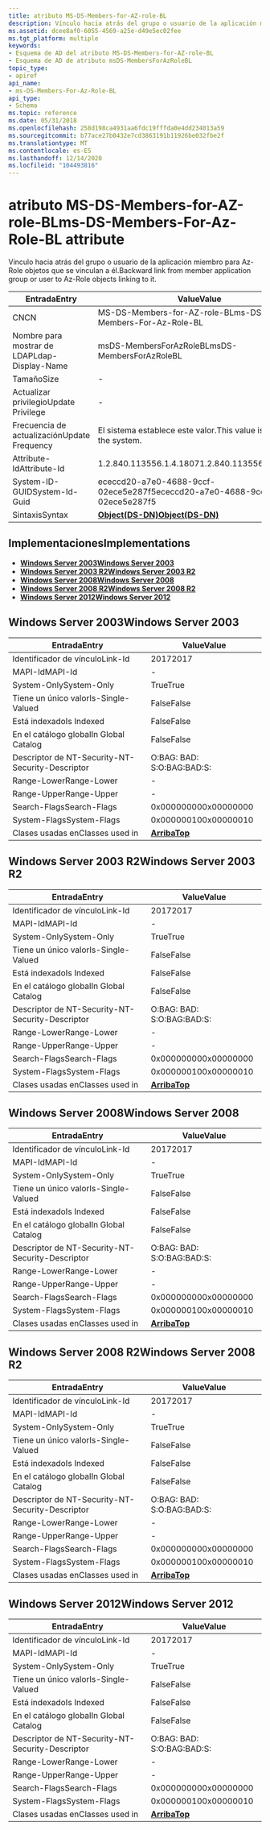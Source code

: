 ```yaml
---
title: atributo MS-DS-Members-for-AZ-role-BL
description: Vínculo hacia atrás del grupo o usuario de la aplicación miembro para Az-Role objetos que se vinculan a él.
ms.assetid: dcee8af0-6055-4569-a25e-d49e5ec02fee
ms.tgt_platform: multiple
keywords:
- Esquema de AD del atributo MS-DS-Members-for-AZ-role-BL
- Esquema de AD de atributo msDS-MembersForAzRoleBL
topic_type:
- apiref
api_name:
- ms-DS-Members-For-Az-Role-BL
api_type:
- Schema
ms.topic: reference
ms.date: 05/31/2018
ms.openlocfilehash: 258d198ca4931aa6fdc19fffda0e4dd234013a59
ms.sourcegitcommit: b77ace27b0432e7cd3863191b11926be032fbe2f
ms.translationtype: MT
ms.contentlocale: es-ES
ms.lasthandoff: 12/14/2020
ms.locfileid: "104493816"
---
```

# <a name="ms-ds-members-for-az-role-bl-attribute"></a><span data-ttu-id="df36c-105">atributo MS-DS-Members-for-AZ-role-BL</span><span class="sxs-lookup"><span data-stu-id="df36c-105">ms-DS-Members-For-Az-Role-BL attribute</span></span>

<span data-ttu-id="df36c-106">Vínculo hacia atrás del grupo o usuario de la aplicación miembro para Az-Role objetos que se vinculan a él.</span><span class="sxs-lookup"><span data-stu-id="df36c-106">Backward link from member application group or user to Az-Role objects linking to it.</span></span>



| <span data-ttu-id="df36c-107">Entrada</span><span class="sxs-lookup"><span data-stu-id="df36c-107">Entry</span></span> | <span data-ttu-id="df36c-108">Value</span><span class="sxs-lookup"><span data-stu-id="df36c-108">Value</span></span> |
|-------------------|-----------------------------------------|
| <span data-ttu-id="df36c-109">CN</span><span class="sxs-lookup"><span data-stu-id="df36c-109">CN</span></span>                | <span data-ttu-id="df36c-110">MS-DS-Members-for-AZ-role-BL</span><span class="sxs-lookup"><span data-stu-id="df36c-110">ms-DS-Members-For-Az-Role-BL</span></span>            |
| <span data-ttu-id="df36c-111">Nombre para mostrar de LDAP</span><span class="sxs-lookup"><span data-stu-id="df36c-111">Ldap-Display-Name</span></span> | <span data-ttu-id="df36c-112">msDS-MembersForAzRoleBL</span><span class="sxs-lookup"><span data-stu-id="df36c-112">msDS-MembersForAzRoleBL</span></span>                 |
| <span data-ttu-id="df36c-113">Tamaño</span><span class="sxs-lookup"><span data-stu-id="df36c-113">Size</span></span>              | \-                                      |
| <span data-ttu-id="df36c-114">Actualizar privilegio</span><span class="sxs-lookup"><span data-stu-id="df36c-114">Update Privilege</span></span>  | \-                                      |
| <span data-ttu-id="df36c-115">Frecuencia de actualización</span><span class="sxs-lookup"><span data-stu-id="df36c-115">Update Frequency</span></span>  | <span data-ttu-id="df36c-116">El sistema establece este valor.</span><span class="sxs-lookup"><span data-stu-id="df36c-116">This value is set by the system.</span></span>        |
| <span data-ttu-id="df36c-117">Attribute-Id</span><span class="sxs-lookup"><span data-stu-id="df36c-117">Attribute-Id</span></span>      | <span data-ttu-id="df36c-118">1.2.840.113556.1.4.1807</span><span class="sxs-lookup"><span data-stu-id="df36c-118">1.2.840.113556.1.4.1807</span></span>                 |
| <span data-ttu-id="df36c-119">System-ID-GUID</span><span class="sxs-lookup"><span data-stu-id="df36c-119">System-Id-Guid</span></span>    | <span data-ttu-id="df36c-120">ececcd20-a7e0-4688-9ccf-02ece5e287f5</span><span class="sxs-lookup"><span data-stu-id="df36c-120">ececcd20-a7e0-4688-9ccf-02ece5e287f5</span></span>    |
| <span data-ttu-id="df36c-121">Sintaxis</span><span class="sxs-lookup"><span data-stu-id="df36c-121">Syntax</span></span>            | [<span data-ttu-id="df36c-122">**Object(DS-DN)**</span><span class="sxs-lookup"><span data-stu-id="df36c-122">**Object(DS-DN)**</span></span>](s-object-ds-dn.md) |



## <a name="implementations"></a><span data-ttu-id="df36c-123">Implementaciones</span><span class="sxs-lookup"><span data-stu-id="df36c-123">Implementations</span></span>

-   [<span data-ttu-id="df36c-124">**Windows Server 2003**</span><span class="sxs-lookup"><span data-stu-id="df36c-124">**Windows Server 2003**</span></span>](#windows-server-2003)
-   [<span data-ttu-id="df36c-125">**Windows Server 2003 R2**</span><span class="sxs-lookup"><span data-stu-id="df36c-125">**Windows Server 2003 R2**</span></span>](#windows-server-2003-r2)
-   [<span data-ttu-id="df36c-126">**Windows Server 2008**</span><span class="sxs-lookup"><span data-stu-id="df36c-126">**Windows Server 2008**</span></span>](#windows-server-2008)
-   [<span data-ttu-id="df36c-127">**Windows Server 2008 R2**</span><span class="sxs-lookup"><span data-stu-id="df36c-127">**Windows Server 2008 R2**</span></span>](#windows-server-2008-r2)
-   [<span data-ttu-id="df36c-128">**Windows Server 2012**</span><span class="sxs-lookup"><span data-stu-id="df36c-128">**Windows Server 2012**</span></span>](#windows-server-2012)

## <a name="windows-server-2003"></a><span data-ttu-id="df36c-129">Windows Server 2003</span><span class="sxs-lookup"><span data-stu-id="df36c-129">Windows Server 2003</span></span>



| <span data-ttu-id="df36c-130">Entrada</span><span class="sxs-lookup"><span data-stu-id="df36c-130">Entry</span></span> | <span data-ttu-id="df36c-131">Value</span><span class="sxs-lookup"><span data-stu-id="df36c-131">Value</span></span> |
|------------------------|---------------------------------|
| <span data-ttu-id="df36c-132">Identificador de vínculo</span><span class="sxs-lookup"><span data-stu-id="df36c-132">Link-Id</span></span>                | <span data-ttu-id="df36c-133">2017</span><span class="sxs-lookup"><span data-stu-id="df36c-133">2017</span></span>                            |
| <span data-ttu-id="df36c-134">MAPI-Id</span><span class="sxs-lookup"><span data-stu-id="df36c-134">MAPI-Id</span></span>                | \-                              |
| <span data-ttu-id="df36c-135">System-Only</span><span class="sxs-lookup"><span data-stu-id="df36c-135">System-Only</span></span>            | <span data-ttu-id="df36c-136">True</span><span class="sxs-lookup"><span data-stu-id="df36c-136">True</span></span>                            |
| <span data-ttu-id="df36c-137">Tiene un único valor</span><span class="sxs-lookup"><span data-stu-id="df36c-137">Is-Single-Valued</span></span>       | <span data-ttu-id="df36c-138">False</span><span class="sxs-lookup"><span data-stu-id="df36c-138">False</span></span>                           |
| <span data-ttu-id="df36c-139">Está indexado</span><span class="sxs-lookup"><span data-stu-id="df36c-139">Is Indexed</span></span>             | <span data-ttu-id="df36c-140">False</span><span class="sxs-lookup"><span data-stu-id="df36c-140">False</span></span>                           |
| <span data-ttu-id="df36c-141">En el catálogo global</span><span class="sxs-lookup"><span data-stu-id="df36c-141">In Global Catalog</span></span>      | <span data-ttu-id="df36c-142">False</span><span class="sxs-lookup"><span data-stu-id="df36c-142">False</span></span>                           |
| <span data-ttu-id="df36c-143">Descriptor de NT-Security-</span><span class="sxs-lookup"><span data-stu-id="df36c-143">NT-Security-Descriptor</span></span> | <span data-ttu-id="df36c-144">O:BAG: BAD: S:</span><span class="sxs-lookup"><span data-stu-id="df36c-144">O:BAG:BAD:S:</span></span>                    |
| <span data-ttu-id="df36c-145">Range-Lower</span><span class="sxs-lookup"><span data-stu-id="df36c-145">Range-Lower</span></span>            | \-                              |
| <span data-ttu-id="df36c-146">Range-Upper</span><span class="sxs-lookup"><span data-stu-id="df36c-146">Range-Upper</span></span>            | \-                              |
| <span data-ttu-id="df36c-147">Search-Flags</span><span class="sxs-lookup"><span data-stu-id="df36c-147">Search-Flags</span></span>           | <span data-ttu-id="df36c-148">0x00000000</span><span class="sxs-lookup"><span data-stu-id="df36c-148">0x00000000</span></span>                      |
| <span data-ttu-id="df36c-149">System-Flags</span><span class="sxs-lookup"><span data-stu-id="df36c-149">System-Flags</span></span>           | <span data-ttu-id="df36c-150">0x00000010</span><span class="sxs-lookup"><span data-stu-id="df36c-150">0x00000010</span></span>                      |
| <span data-ttu-id="df36c-151">Clases usadas en</span><span class="sxs-lookup"><span data-stu-id="df36c-151">Classes used in</span></span>        | [<span data-ttu-id="df36c-152">**Arriba**</span><span class="sxs-lookup"><span data-stu-id="df36c-152">**Top**</span></span>](c-top.md)<br/> |



## <a name="windows-server-2003-r2"></a><span data-ttu-id="df36c-153">Windows Server 2003 R2</span><span class="sxs-lookup"><span data-stu-id="df36c-153">Windows Server 2003 R2</span></span>



| <span data-ttu-id="df36c-154">Entrada</span><span class="sxs-lookup"><span data-stu-id="df36c-154">Entry</span></span> | <span data-ttu-id="df36c-155">Value</span><span class="sxs-lookup"><span data-stu-id="df36c-155">Value</span></span> |
|------------------------|---------------------------------|
| <span data-ttu-id="df36c-156">Identificador de vínculo</span><span class="sxs-lookup"><span data-stu-id="df36c-156">Link-Id</span></span>                | <span data-ttu-id="df36c-157">2017</span><span class="sxs-lookup"><span data-stu-id="df36c-157">2017</span></span>                            |
| <span data-ttu-id="df36c-158">MAPI-Id</span><span class="sxs-lookup"><span data-stu-id="df36c-158">MAPI-Id</span></span>                | \-                              |
| <span data-ttu-id="df36c-159">System-Only</span><span class="sxs-lookup"><span data-stu-id="df36c-159">System-Only</span></span>            | <span data-ttu-id="df36c-160">True</span><span class="sxs-lookup"><span data-stu-id="df36c-160">True</span></span>                            |
| <span data-ttu-id="df36c-161">Tiene un único valor</span><span class="sxs-lookup"><span data-stu-id="df36c-161">Is-Single-Valued</span></span>       | <span data-ttu-id="df36c-162">False</span><span class="sxs-lookup"><span data-stu-id="df36c-162">False</span></span>                           |
| <span data-ttu-id="df36c-163">Está indexado</span><span class="sxs-lookup"><span data-stu-id="df36c-163">Is Indexed</span></span>             | <span data-ttu-id="df36c-164">False</span><span class="sxs-lookup"><span data-stu-id="df36c-164">False</span></span>                           |
| <span data-ttu-id="df36c-165">En el catálogo global</span><span class="sxs-lookup"><span data-stu-id="df36c-165">In Global Catalog</span></span>      | <span data-ttu-id="df36c-166">False</span><span class="sxs-lookup"><span data-stu-id="df36c-166">False</span></span>                           |
| <span data-ttu-id="df36c-167">Descriptor de NT-Security-</span><span class="sxs-lookup"><span data-stu-id="df36c-167">NT-Security-Descriptor</span></span> | <span data-ttu-id="df36c-168">O:BAG: BAD: S:</span><span class="sxs-lookup"><span data-stu-id="df36c-168">O:BAG:BAD:S:</span></span>                    |
| <span data-ttu-id="df36c-169">Range-Lower</span><span class="sxs-lookup"><span data-stu-id="df36c-169">Range-Lower</span></span>            | \-                              |
| <span data-ttu-id="df36c-170">Range-Upper</span><span class="sxs-lookup"><span data-stu-id="df36c-170">Range-Upper</span></span>            | \-                              |
| <span data-ttu-id="df36c-171">Search-Flags</span><span class="sxs-lookup"><span data-stu-id="df36c-171">Search-Flags</span></span>           | <span data-ttu-id="df36c-172">0x00000000</span><span class="sxs-lookup"><span data-stu-id="df36c-172">0x00000000</span></span>                      |
| <span data-ttu-id="df36c-173">System-Flags</span><span class="sxs-lookup"><span data-stu-id="df36c-173">System-Flags</span></span>           | <span data-ttu-id="df36c-174">0x00000010</span><span class="sxs-lookup"><span data-stu-id="df36c-174">0x00000010</span></span>                      |
| <span data-ttu-id="df36c-175">Clases usadas en</span><span class="sxs-lookup"><span data-stu-id="df36c-175">Classes used in</span></span>        | [<span data-ttu-id="df36c-176">**Arriba**</span><span class="sxs-lookup"><span data-stu-id="df36c-176">**Top**</span></span>](c-top.md)<br/> |



## <a name="windows-server-2008"></a><span data-ttu-id="df36c-177">Windows Server 2008</span><span class="sxs-lookup"><span data-stu-id="df36c-177">Windows Server 2008</span></span>



| <span data-ttu-id="df36c-178">Entrada</span><span class="sxs-lookup"><span data-stu-id="df36c-178">Entry</span></span> | <span data-ttu-id="df36c-179">Value</span><span class="sxs-lookup"><span data-stu-id="df36c-179">Value</span></span> |
|------------------------|---------------------------------|
| <span data-ttu-id="df36c-180">Identificador de vínculo</span><span class="sxs-lookup"><span data-stu-id="df36c-180">Link-Id</span></span>                | <span data-ttu-id="df36c-181">2017</span><span class="sxs-lookup"><span data-stu-id="df36c-181">2017</span></span>                            |
| <span data-ttu-id="df36c-182">MAPI-Id</span><span class="sxs-lookup"><span data-stu-id="df36c-182">MAPI-Id</span></span>                | \-                              |
| <span data-ttu-id="df36c-183">System-Only</span><span class="sxs-lookup"><span data-stu-id="df36c-183">System-Only</span></span>            | <span data-ttu-id="df36c-184">True</span><span class="sxs-lookup"><span data-stu-id="df36c-184">True</span></span>                            |
| <span data-ttu-id="df36c-185">Tiene un único valor</span><span class="sxs-lookup"><span data-stu-id="df36c-185">Is-Single-Valued</span></span>       | <span data-ttu-id="df36c-186">False</span><span class="sxs-lookup"><span data-stu-id="df36c-186">False</span></span>                           |
| <span data-ttu-id="df36c-187">Está indexado</span><span class="sxs-lookup"><span data-stu-id="df36c-187">Is Indexed</span></span>             | <span data-ttu-id="df36c-188">False</span><span class="sxs-lookup"><span data-stu-id="df36c-188">False</span></span>                           |
| <span data-ttu-id="df36c-189">En el catálogo global</span><span class="sxs-lookup"><span data-stu-id="df36c-189">In Global Catalog</span></span>      | <span data-ttu-id="df36c-190">False</span><span class="sxs-lookup"><span data-stu-id="df36c-190">False</span></span>                           |
| <span data-ttu-id="df36c-191">Descriptor de NT-Security-</span><span class="sxs-lookup"><span data-stu-id="df36c-191">NT-Security-Descriptor</span></span> | <span data-ttu-id="df36c-192">O:BAG: BAD: S:</span><span class="sxs-lookup"><span data-stu-id="df36c-192">O:BAG:BAD:S:</span></span>                    |
| <span data-ttu-id="df36c-193">Range-Lower</span><span class="sxs-lookup"><span data-stu-id="df36c-193">Range-Lower</span></span>            | \-                              |
| <span data-ttu-id="df36c-194">Range-Upper</span><span class="sxs-lookup"><span data-stu-id="df36c-194">Range-Upper</span></span>            | \-                              |
| <span data-ttu-id="df36c-195">Search-Flags</span><span class="sxs-lookup"><span data-stu-id="df36c-195">Search-Flags</span></span>           | <span data-ttu-id="df36c-196">0x00000000</span><span class="sxs-lookup"><span data-stu-id="df36c-196">0x00000000</span></span>                      |
| <span data-ttu-id="df36c-197">System-Flags</span><span class="sxs-lookup"><span data-stu-id="df36c-197">System-Flags</span></span>           | <span data-ttu-id="df36c-198">0x00000010</span><span class="sxs-lookup"><span data-stu-id="df36c-198">0x00000010</span></span>                      |
| <span data-ttu-id="df36c-199">Clases usadas en</span><span class="sxs-lookup"><span data-stu-id="df36c-199">Classes used in</span></span>        | [<span data-ttu-id="df36c-200">**Arriba**</span><span class="sxs-lookup"><span data-stu-id="df36c-200">**Top**</span></span>](c-top.md)<br/> |



## <a name="windows-server-2008-r2"></a><span data-ttu-id="df36c-201">Windows Server 2008 R2</span><span class="sxs-lookup"><span data-stu-id="df36c-201">Windows Server 2008 R2</span></span>



| <span data-ttu-id="df36c-202">Entrada</span><span class="sxs-lookup"><span data-stu-id="df36c-202">Entry</span></span> | <span data-ttu-id="df36c-203">Value</span><span class="sxs-lookup"><span data-stu-id="df36c-203">Value</span></span> |
|------------------------|---------------------------------|
| <span data-ttu-id="df36c-204">Identificador de vínculo</span><span class="sxs-lookup"><span data-stu-id="df36c-204">Link-Id</span></span>                | <span data-ttu-id="df36c-205">2017</span><span class="sxs-lookup"><span data-stu-id="df36c-205">2017</span></span>                            |
| <span data-ttu-id="df36c-206">MAPI-Id</span><span class="sxs-lookup"><span data-stu-id="df36c-206">MAPI-Id</span></span>                | \-                              |
| <span data-ttu-id="df36c-207">System-Only</span><span class="sxs-lookup"><span data-stu-id="df36c-207">System-Only</span></span>            | <span data-ttu-id="df36c-208">True</span><span class="sxs-lookup"><span data-stu-id="df36c-208">True</span></span>                            |
| <span data-ttu-id="df36c-209">Tiene un único valor</span><span class="sxs-lookup"><span data-stu-id="df36c-209">Is-Single-Valued</span></span>       | <span data-ttu-id="df36c-210">False</span><span class="sxs-lookup"><span data-stu-id="df36c-210">False</span></span>                           |
| <span data-ttu-id="df36c-211">Está indexado</span><span class="sxs-lookup"><span data-stu-id="df36c-211">Is Indexed</span></span>             | <span data-ttu-id="df36c-212">False</span><span class="sxs-lookup"><span data-stu-id="df36c-212">False</span></span>                           |
| <span data-ttu-id="df36c-213">En el catálogo global</span><span class="sxs-lookup"><span data-stu-id="df36c-213">In Global Catalog</span></span>      | <span data-ttu-id="df36c-214">False</span><span class="sxs-lookup"><span data-stu-id="df36c-214">False</span></span>                           |
| <span data-ttu-id="df36c-215">Descriptor de NT-Security-</span><span class="sxs-lookup"><span data-stu-id="df36c-215">NT-Security-Descriptor</span></span> | <span data-ttu-id="df36c-216">O:BAG: BAD: S:</span><span class="sxs-lookup"><span data-stu-id="df36c-216">O:BAG:BAD:S:</span></span>                    |
| <span data-ttu-id="df36c-217">Range-Lower</span><span class="sxs-lookup"><span data-stu-id="df36c-217">Range-Lower</span></span>            | \-                              |
| <span data-ttu-id="df36c-218">Range-Upper</span><span class="sxs-lookup"><span data-stu-id="df36c-218">Range-Upper</span></span>            | \-                              |
| <span data-ttu-id="df36c-219">Search-Flags</span><span class="sxs-lookup"><span data-stu-id="df36c-219">Search-Flags</span></span>           | <span data-ttu-id="df36c-220">0x00000000</span><span class="sxs-lookup"><span data-stu-id="df36c-220">0x00000000</span></span>                      |
| <span data-ttu-id="df36c-221">System-Flags</span><span class="sxs-lookup"><span data-stu-id="df36c-221">System-Flags</span></span>           | <span data-ttu-id="df36c-222">0x00000010</span><span class="sxs-lookup"><span data-stu-id="df36c-222">0x00000010</span></span>                      |
| <span data-ttu-id="df36c-223">Clases usadas en</span><span class="sxs-lookup"><span data-stu-id="df36c-223">Classes used in</span></span>        | [<span data-ttu-id="df36c-224">**Arriba**</span><span class="sxs-lookup"><span data-stu-id="df36c-224">**Top**</span></span>](c-top.md)<br/> |



## <a name="windows-server-2012"></a><span data-ttu-id="df36c-225">Windows Server 2012</span><span class="sxs-lookup"><span data-stu-id="df36c-225">Windows Server 2012</span></span>



| <span data-ttu-id="df36c-226">Entrada</span><span class="sxs-lookup"><span data-stu-id="df36c-226">Entry</span></span> | <span data-ttu-id="df36c-227">Value</span><span class="sxs-lookup"><span data-stu-id="df36c-227">Value</span></span> |
|------------------------|---------------------------------|
| <span data-ttu-id="df36c-228">Identificador de vínculo</span><span class="sxs-lookup"><span data-stu-id="df36c-228">Link-Id</span></span>                | <span data-ttu-id="df36c-229">2017</span><span class="sxs-lookup"><span data-stu-id="df36c-229">2017</span></span>                            |
| <span data-ttu-id="df36c-230">MAPI-Id</span><span class="sxs-lookup"><span data-stu-id="df36c-230">MAPI-Id</span></span>                | \-                              |
| <span data-ttu-id="df36c-231">System-Only</span><span class="sxs-lookup"><span data-stu-id="df36c-231">System-Only</span></span>            | <span data-ttu-id="df36c-232">True</span><span class="sxs-lookup"><span data-stu-id="df36c-232">True</span></span>                            |
| <span data-ttu-id="df36c-233">Tiene un único valor</span><span class="sxs-lookup"><span data-stu-id="df36c-233">Is-Single-Valued</span></span>       | <span data-ttu-id="df36c-234">False</span><span class="sxs-lookup"><span data-stu-id="df36c-234">False</span></span>                           |
| <span data-ttu-id="df36c-235">Está indexado</span><span class="sxs-lookup"><span data-stu-id="df36c-235">Is Indexed</span></span>             | <span data-ttu-id="df36c-236">False</span><span class="sxs-lookup"><span data-stu-id="df36c-236">False</span></span>                           |
| <span data-ttu-id="df36c-237">En el catálogo global</span><span class="sxs-lookup"><span data-stu-id="df36c-237">In Global Catalog</span></span>      | <span data-ttu-id="df36c-238">False</span><span class="sxs-lookup"><span data-stu-id="df36c-238">False</span></span>                           |
| <span data-ttu-id="df36c-239">Descriptor de NT-Security-</span><span class="sxs-lookup"><span data-stu-id="df36c-239">NT-Security-Descriptor</span></span> | <span data-ttu-id="df36c-240">O:BAG: BAD: S:</span><span class="sxs-lookup"><span data-stu-id="df36c-240">O:BAG:BAD:S:</span></span>                    |
| <span data-ttu-id="df36c-241">Range-Lower</span><span class="sxs-lookup"><span data-stu-id="df36c-241">Range-Lower</span></span>            | \-                              |
| <span data-ttu-id="df36c-242">Range-Upper</span><span class="sxs-lookup"><span data-stu-id="df36c-242">Range-Upper</span></span>            | \-                              |
| <span data-ttu-id="df36c-243">Search-Flags</span><span class="sxs-lookup"><span data-stu-id="df36c-243">Search-Flags</span></span>           | <span data-ttu-id="df36c-244">0x00000000</span><span class="sxs-lookup"><span data-stu-id="df36c-244">0x00000000</span></span>                      |
| <span data-ttu-id="df36c-245">System-Flags</span><span class="sxs-lookup"><span data-stu-id="df36c-245">System-Flags</span></span>           | <span data-ttu-id="df36c-246">0x00000010</span><span class="sxs-lookup"><span data-stu-id="df36c-246">0x00000010</span></span>                      |
| <span data-ttu-id="df36c-247">Clases usadas en</span><span class="sxs-lookup"><span data-stu-id="df36c-247">Classes used in</span></span>        | [<span data-ttu-id="df36c-248">**Arriba**</span><span class="sxs-lookup"><span data-stu-id="df36c-248">**Top**</span></span>](c-top.md)<br/> |



 

 





